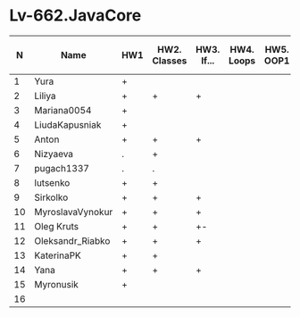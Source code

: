 # Lv-662.JavaCore

N|Name| HW1 | HW2. Classes|HW3. If...|HW4. Loops|HW5. OOP1 |HW6. OOP2 |HW7. Inner classes| HW8. Collection | HW9. String|HW10. Exception|HW11. Thread. IO|HW12. Java8
--|--|--|--|--|--|--|--|--|--|--|--|--|--
1|Yura|+||||||||||||
2|Liliya|+|+|+||||||||||
3|Mariana0054|+|||||
4|LiudaKapusniak|+|||||
5|Anton|+|+|+|||
6|Nizyaeva|.|+||||
7|pugach1337|.|.||||
8|lutsenko|+|+||||
9|Sirkolko|+|+|+|||
10|MyroslavaVynokur|+|+|+|||
11|Oleg Kruts|+|+|+-|||
12|Oleksandr_Riabko|+|+|+|||
13|KaterinaPK|+|+||||
14|Yana|+|+|+|||
15|Myronusik|+|||||
16|||||||


